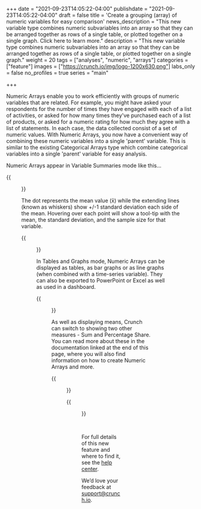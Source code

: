 +++
date = "2021-09-23T14:05:22-04:00"
publishdate = "2021-09-23T14:05:22-04:00"
draft = false
title = 'Create a grouping (array) of numeric variables for easy comparison'
news_description = "This new variable type combines numeric subvariables into an array so that they can be arranged together as rows of a single table, or plotted together on a single graph. Click here to learn more."
description = "This new variable type combines numeric subvariables into an array so that they can be arranged together as rows of a single table, or plotted together on a single graph."
weight = 20
tags = ["analyses", "numeric", "arrays"]
categories = ["feature"]
images = ["https://crunch.io/img/logo-1200x630.png"]
labs_only = false
no_profiles = true
series = "main"

+++

Numeric Arrays enable you to work efficiently with groups of numeric variables that are related. For example, you might have asked your respondents for the number of times they have engaged with each of a list of activities, or asked for how many times they've purchased each of a list of products, or asked for a numeric rating for how much they agree with a list of statements. In each case, the data collected consist of a set of numeric values. With Numeric Arrays, you now have a convenient way of combining these numeric variables into a single 'parent' variable. This is similar to the existing Categorical Arrays type which combine categorical variables into a single 'parent' variable for easy analysis.

Numeric Arrays appear in Variable Summaries mode like this...

{{<figure src="https://player-crunch-io.s3.amazonaws.com/help-crunch-io/screenshots/numeric-arrays-01.png" class="img-fluid text-center">}}

The dot represents the mean value (x̄) while the extending lines (known as whiskers) show +/-1 standard deviation each side of the mean. Hovering over each point will show a tool-tip with the mean, the standard deviation, and the sample size for that variable.

{{<figure src="https://player-crunch-io.s3.amazonaws.com/help-crunch-io/screenshots/numeric-arrays-02.png" class="img-fluid text-center">}}

In Tables and Graphs mode, Numeric Arrays can be displayed as tables, as bar graphs or as line graphs (when combined with a time-series variable). They can also be exported to PowerPoint or Excel as well as used in a dashboard.

{{<figure src="https://player-crunch-io.s3.amazonaws.com/help-crunch-io/screenshots/numeric-arrays-12.png" class="img-fluid text-center">}}

As well as displaying means, Crunch can switch to showing two other measures - Sum and Percentage Share. You can read more about these in the documentation linked at the end of this page, where you will also find information on how to create Numeric Arrays and more.

{{<figure src="https://player-crunch-io.s3.amazonaws.com/help-crunch-io/screenshots/numeric-arrays-06.png" class="img-fluid text-center">}}

{{<figure src="https://player-crunch-io.s3.amazonaws.com/help-crunch-io/screenshots/numeric-arrays-07.png" class="img-fluid text-center">}}

<br/>

For full details of this new feature and where to find it, see the [help center](https://help.crunch.io/hc/en-us/articles/4409897907981-Numeric-Arrays).

We’d love your feedback at [support@crunch.io](mailto:support@crunch.io).
